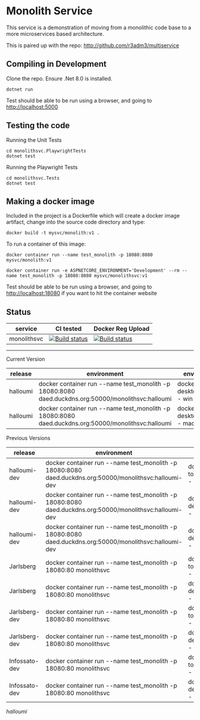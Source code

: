 # Monolith Service

This service is a demonstration of moving from a monolithic code base to a more microservices based architecture.

This is paired up with the repo: <http://github.com/r3adm3/multiservice>

## Compiling in Development

Clone the repo. Ensure .Net 8.0 is installed.

```dotnetcore
dotnet run
```

Test should be able to be run using a browser, and going to <http://localhost:5000>

## Testing the code

Running the Unit Tests

```dotnetcore
cd monolithsvc.PlaywrightTests
dotnet test
```

Running the Playwright Tests


```dotnetcore
cd monolithsvc.Tests
dotnet test
```
## Making a docker image

Included in the project is a Dockerfile which will create a docker image artifact, change into the source code directory and type:

```docker
docker build -t mysvc/monolith:v1 .
```

To run a container of this image:

```docker (production)
docker container run --name test_monolith -p 18080:8080 mysvc/monolith:v1
```

```docker (development)
docker container run -e ASPNETCORE_ENVIRONMENT='Development' --rm --name test_monolith -p 18080:8080 mysvc/monolithsvc:v1
```

Test should be able to be run using a browser, and going to <http://localhost:18080> if you want to hit the container website

## Status

| service | CI tested | Docker Reg Upload |
| ----------- | ----------- | ----------- |
| monolithsvc |[![Build status](https://techfrontier.visualstudio.com/dockerOrchestrationExperiment/_apis/build/status/monolithsvc/1.%20compile%20and%20test%20(mono))](https://techfrontier.visualstudio.com/dockerOrchestrationExperiment/_build/latest?definitionId=13)|[![Build status](https://techfrontier.visualstudio.com/dockerOrchestrationExperiment/_apis/build/status/monolithsvc/2.%20docker%20build%20(mono))](https://techfrontier.visualstudio.com/dockerOrchestrationExperiment/_build/latest?definitionId=12)|

---  

Current Version

| release | environment | env | tested | Date
| ----------- | ----------- | ----------- | ----------- | ----------- |
| halloumi | docker container run --name test_monolith -p 18080:8080 daed.duckdns.org:50000/monolithsvc:halloumi | docker desktop - win | 2023-10-01 | testing
| halloumi | docker container run --name test_monolith -p 18080:8080 daed.duckdns.org:50000/monolithsvc:halloumi | docker desktop - mac | 2023-10-01 | testing

Previous Versions

| release | environment | env | tested | Date
| ----------- | ----------- | ----------- | ----------- | ----------- |
| halloumi-dev | docker container run --name test_monolith -p 18080:8080 daed.duckdns.org:50000/monolithsvc:halloumi-dev | docker toolbox - win | 2023-10-xx | fail *
| halloumi-dev | docker container run --name test_monolith -p 18080:8080 daed.duckdns.org:50000/monolithsvc:halloumi-dev | docker desktop - win | 2023-10-01 | success
| halloumi-dev | docker container run --name test_monolith -p 18080:8080 daed.duckdns.org:50000/monolithsvc:halloumi-dev | docker desktop - mac | 2023-10-01 | success
| Jarlsberg | docker container run --name test_monolith -p 18080:80 monolithsvc | docker toolbox - win | 2023-09-30 | success
| Jarlsberg | docker container run --name test_monolith -p 18080:80 monolithsvc | docker desktop - mac | 2023-09-30 | success
| Jarlsberg-dev | docker container run --name test_monolith -p 18080:80 monolithsvc | docker toolbox - win | 2023-09-30 | success
| Jarlsberg-dev | docker container run --name test_monolith -p 18080:80 monolithsvc | docker desktop - mac | 2023-09-30 | success
| Infossato-dev | docker container run --name test_monolith -p 18080:80 monolithsvc | docker toolbox - win | success | 
| Infossato-dev | docker container run --name test_monolith -p 18080:80 monolithsvc | docker desktop - mac | success | 2021-03-17


*halloumi*